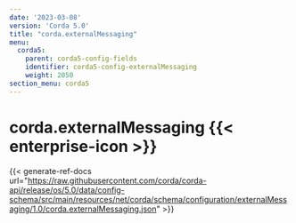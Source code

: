 ```yaml
---
date: '2023-03-08'
version: 'Corda 5.0'
title: "corda.externalMessaging"
menu:
  corda5:
    parent: corda5-config-fields
    identifier: corda5-config-externalMessaging
    weight: 2050
section_menu: corda5
---
```

# corda.externalMessaging {{< enterprise-icon >}}
{{< generate-ref-docs url="https://raw.githubusercontent.com/corda/corda-api/release/os/5.0/data/config-schema/src/main/resources/net/corda/schema/configuration/externalMessaging/1.0/corda.externalMessaging.json" >}}